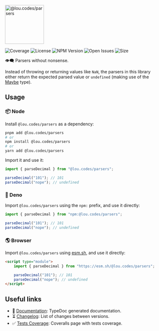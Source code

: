<img id="logo" alt="@lou.codes/parsers" src="https://lou.codes/logos/lou_codes_parsers.svg" height="128" />

![Coverage][coverage-badge] ![License][license-badge]
![NPM Version][npm-version-badge] ![Open Issues][open-issues-badge]
![Size][size-badge]

👁️‍🗨️ Parsers without nonsense.

Instead of throwing or returning values like `NaN`, the parsers in this library
either return the expected parsed value or `undefined` (making use of the
[Maybe](https://lou.codes/libraries/lou_codes_types/#maybe) type).

## Usage

### 📦 Node

Install `@lou.codes/parsers` as a dependency:

```bash
pnpm add @lou.codes/parsers
# or
npm install @lou.codes/parsers
# or
yarn add @lou.codes/parsers
```

Import it and use it:

```typescript
import { parseDecimal } from "@lou.codes/parsers";

parseDecimal("101"); // 101
parseDecimal("nope"); // undefined
```

### 🦕 Deno

Import `@lou.codes/parsers` using the `npm:` prefix, and use it directly:

```typescript
import { parseDecimal } from "npm:@lou.codes/parsers";

parseDecimal("101"); // 101
parseDecimal("nope"); // undefined
```

### 🌎 Browser

Import `@lou.codes/parsers` using [esm.sh][esm.sh], and use it directly:

```html
<script type="module">
	import { parseDecimal } from "https://esm.sh/@lou.codes/parsers";

	parseDecimal("101"); // 101
	parseDecimal("nope"); // undefined
</script>
```

## Useful links

-   📝 [Documentation][documentation]: TypeDoc generated documentation.
-   ⏳ [Changelog][changelog]: List of changes between versions.
-   ✅ [Tests Coverage][coverage]: Coveralls page with tests coverage.

<!-- Reference -->

[changelog]:
	https://github.com/loucyx/lou.codes/blob/main/packages/@lou.codes/PARSERS/CHANGELOG.md
[coverage-badge]:
	https://img.shields.io/coveralls/github/loucyx/lou.codes.svg?labelColor=666&color=0a8
[coverage]: https://coveralls.io/github/loucyx/lou.codes
[documentation]: https://lou.codes/libraries/lou_codes_parsers/
[esm.sh]: https://esm.sh
[license-badge]:
	https://img.shields.io/npm/l/@lou.codes/parsers.svg?labelColor=666&color=0a8
[npm-version-badge]:
	https://img.shields.io/npm/v/@lou.codes/parsers.svg?labelColor=666&color=0a8
[open-issues-badge]:
	https://img.shields.io/github/issues/loucyx/lou.codes.svg?labelColor=666&color=0a8
[size-badge]:
	https://img.shields.io/badge/dynamic/json?label=size&labelColor=666&color=0a8&suffix=KiB&query=%24.size&url=https%3A%2F%2Fraw.githubusercontent.com%2Floucyx%2Flou.codes%2Fmain%2Fpackages%2F%40lou.codes%2Fparsers%2Fpackage.json
